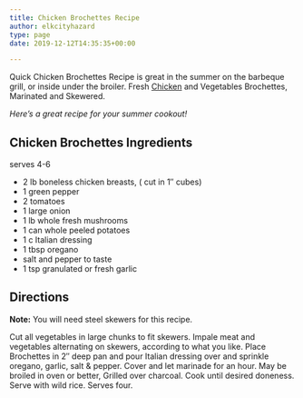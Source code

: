 ```yaml
---
title: Chicken Brochettes Recipe
author: elkcityhazard
type: page
date: 2019-12-12T14:35:35+00:00

---
```

Quick Chicken Brochettes Recipe is great in the summer on the barbeque grill, or inside under the broiler. Fresh [Chicken][1] and Vegetables Brochettes, Marinated and Skewered.

_Here&#8217;s a great recipe for your summer cookout!_

## Chicken Brochettes Ingredients

serves 4-6

  * 2 lb boneless chicken breasts, ( cut in 1&#8243; cubes)
  * 1 green pepper
  * 2 tomatoes
  * 1 large onion
  * 1 lb whole fresh mushrooms
  * 1 can whole peeled potatoes
  * 1 c Italian dressing
  * 1 tbsp oregano
  * salt and pepper to taste
  * 1 tsp granulated or fresh garlic

## Directions

**Note:** You will need steel skewers for this recipe.

Cut all vegetables in large chunks to fit skewers. Impale meat and vegetables alternating on skewers, according to what you like. Place Brochettes in 2&#8243; deep pan and pour Italian dressing over and sprinkle oregano, garlic, salt & pepper. Cover and let marinade for an hour. May be broiled in oven or better, Grilled over charcoal. Cook until desired doneness. Serve with wild rice. Serves four.

 [1]: /wordpress/quick-and-easy-chicken-recipes/